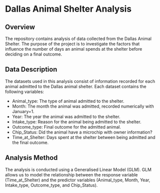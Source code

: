 # Dallas Animal Shelter Analysis

## Overview

The repository contains analysis of data collected from the Dallas Animal Shelter. The purpose of the project is to investigate the factors that influence the number of days an animal spends at the shelter before deciding on a final outcome.

## Data Description

The datasets used in this analysis consist of information recorded for each animal admitted to the Dallas animal shelter. Each dataset contains the following variables:

- Animal_type: The type of animal admitted to the shelter.
- Month: The month the animal was admitted, recorded numerically with January=1.
- Year: The year the animal was admitted to the shelter.
- Intake_type: Reason for the animal being admitted to the shelter.
- Outcome_type: Final outcome for the admitted animal.
- Chip_Status: Did the animal have a microchip with owner information?
- Time_at_Shelter: Days spent at the shelter between being admitted and the final outcome.

## Analysis Method

The analysis is conducted using a Generalised Linear Model (GLM). GLM allows us to model the relationship between the response variable (Time_at_Shelter) and the predictor variables (Animal_type, Month, Year, Intake_type, Outcome_type, and Chip_Status).
